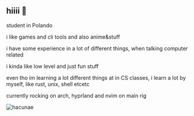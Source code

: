 ## hiiii :wave:

student in Polando

i like games and cli tools and also anime&stuff

i have some experience in a lot of different things, when talking computer related

i kinda like low level and just fun stuff

even tho im learning a lot different things at in CS classes, i learn a lot by myself, like rust, unix, shell etcetc

currently rocking on arch, hyprland and nvim on main rig

![hacunae](https://count.getloli.com/@hacunae)
